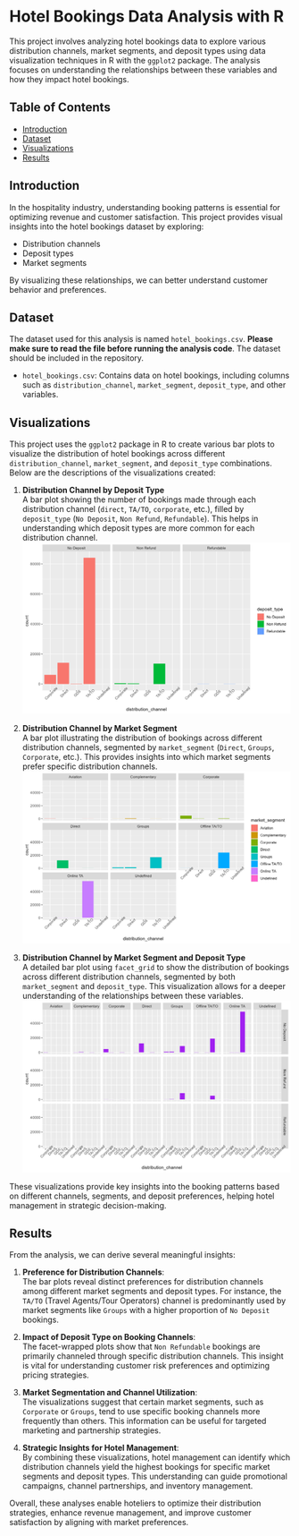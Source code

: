 # Hotel Bookings Data Analysis with R

This project involves analyzing hotel bookings data to explore various distribution channels, market segments, and deposit types using data visualization techniques in R with the `ggplot2` package. The analysis focuses on understanding the relationships between these variables and how they impact hotel bookings.

## Table of Contents

- [Introduction](#introduction)
- [Dataset](#dataset)
- [Visualizations](#visualizations)
- [Results](#results)

## Introduction

In the hospitality industry, understanding booking patterns is essential for optimizing revenue and customer satisfaction. This project provides visual insights into the hotel bookings dataset by exploring:
- Distribution channels
- Deposit types
- Market segments

By visualizing these relationships, we can better understand customer behavior and preferences.

## Dataset

The dataset used for this analysis is named `hotel_bookings.csv`. **Please make sure to read the file before running the analysis code**. The dataset should be included in the repository.

- `hotel_bookings.csv`: Contains data on hotel bookings, including columns such as `distribution_channel`, `market_segment`, `deposit_type`, and other variables.

## Visualizations

This project uses the `ggplot2` package in R to create various bar plots to visualize the distribution of hotel bookings across different `distribution_channel`, `market_segment`, and `deposit_type` combinations. Below are the descriptions of the visualizations created:

1. **Distribution Channel by Deposit Type**  
   A bar plot showing the number of bookings made through each distribution channel (`direct`, `TA/TO`, `corporate`, etc.), filled by `deposit_type` (`No Deposit`, `Non Refund`, `Refundable`). This helps in understanding which deposit types are more common for each distribution channel.  
   ![Hotel_2.png](./Hotel_2.png)

2. **Distribution Channel by Market Segment**  
   A bar plot illustrating the distribution of bookings across different distribution channels, segmented by `market_segment` (`Direct`, `Groups`, `Corporate`, etc.). This provides insights into which market segments prefer specific distribution channels.  
   ![Hotel_1.png](./Hotel_1.png)

3. **Distribution Channel by Market Segment and Deposit Type**  
   A detailed bar plot using `facet_grid` to show the distribution of bookings across different distribution channels, segmented by both `market_segment` and `deposit_type`. This visualization allows for a deeper understanding of the relationships between these variables.  
   ![Hotel_Booking_Idea.png](./Hotel_Booking_Idea.png)

These visualizations provide key insights into the booking patterns based on different channels, segments, and deposit preferences, helping hotel management in strategic decision-making.

## Results

From the analysis, we can derive several meaningful insights:

1. **Preference for Distribution Channels**:  
   The bar plots reveal distinct preferences for distribution channels among different market segments and deposit types. For instance, the `TA/TO` (Travel Agents/Tour Operators) channel is predominantly used by market segments like `Groups` with a higher proportion of `No Deposit` bookings.

2. **Impact of Deposit Type on Booking Channels**:  
   The facet-wrapped plots show that `Non Refundable` bookings are primarily channeled through specific distribution channels. This insight is vital for understanding customer risk preferences and optimizing pricing strategies.

3. **Market Segmentation and Channel Utilization**:  
   The visualizations suggest that certain market segments, such as `Corporate` or `Groups`, tend to use specific booking channels more frequently than others. This information can be useful for targeted marketing and partnership strategies.

4. **Strategic Insights for Hotel Management**:  
   By combining these visualizations, hotel management can identify which distribution channels yield the highest bookings for specific market segments and deposit types. This understanding can guide promotional campaigns, channel partnerships, and inventory management.

Overall, these analyses enable hoteliers to optimize their distribution strategies, enhance revenue management, and improve customer satisfaction by aligning with market preferences.
